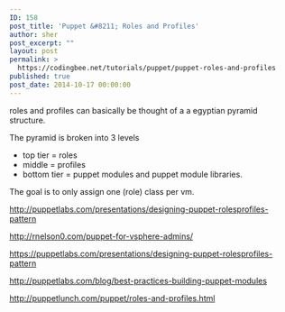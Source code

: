 ```yaml
---
ID: 158
post_title: 'Puppet &#8211; Roles and Profiles'
author: sher
post_excerpt: ""
layout: post
permalink: >
  https://codingbee.net/tutorials/puppet/puppet-roles-and-profiles
published: true
post_date: 2014-10-17 00:00:00
---
```

roles and profiles can basically be thought of a a egyptian pyramid structure. 

The pyramid is broken into 3 levels

- top tier = roles
- middle = profiles
- bottom tier = puppet modules and puppet module libraries. 

The goal is to only assign one (role) class per vm. 




http://puppetlabs.com/presentations/designing-puppet-rolesprofiles-pattern

http://rnelson0.com/puppet-for-vsphere-admins/

https://puppetlabs.com/presentations/designing-puppet-rolesprofiles-pattern


http://puppetlabs.com/blog/best-practices-building-puppet-modules

http://puppetlunch.com/puppet/roles-and-profiles.html